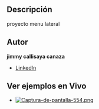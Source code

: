 ## Descripción 
proyecto menu lateral
## Autor
**jimmy callisaya canaza**

* [LinkedIn](https://www.linkedin.com/in/jimmy-callisaya-canaza-a38192342)

## Ver ejemplos en Vivo

- [![Captura-de-pantalla-554.png](https://i.postimg.cc/6pkGMP88/Captura-de-pantalla-554.png)](https://postimg.cc/k2y44fFC)

